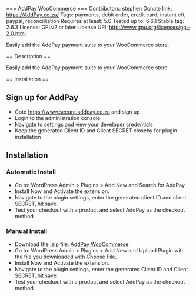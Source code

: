 === AddPay WooCommerce ===
Contributors: stephen
Donate link: https://AddPay.co.za/
Tags: payments, debit order, credit card, instant eft, paypal, reconcilliation
Requires at least: 5.0
Tested up to: 6.6.1
Stable tag: 2.6.3
License: GPLv2 or later
License URI: http://www.gnu.org/licenses/gpl-2.0.html

Easily add the AddPay payment suite to your WooCommerce store.

== Description ==

Easily add the AddPay payment suite to your WooCommerce store.

== Installation ==

## Sign up for AddPay
- Goto https://www.secure.addpay.co.za and sign up
- Login to the administration console
- Navigate to settings and view your developer credentials
- Keep the generated Client ID and Client SECRET closeby for plugin installation

## Installation

### Automatic Install
- Go to: WordPress Admin > Plugins > Add New and Search for AddPay
- Install Now and Activate the extension.
- Navigate to the plugin settings, enter the generated client ID and client SECRET, hit save.
- Test your checkout with a product and select AddPay as the checkout method

### Manual Install
- Download the .zip file: [AddPay WooCommerce](https://github.com/AddPay/woo_addpay_gateway/archive/refs/heads/master.zip).
- Go to: WordPress Admin > Plugins > Add New and Upload Plugin with the file you downloaded with Choose File.
- Install Now and Activate the extension.
- Navigate to the plugin settings, enter the generated Client ID and Client SECRET, hit save.
- Test your checkout with a product and select AddPay as the checkout method
